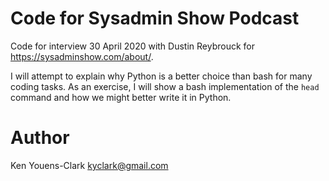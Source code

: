 # Code for Sysadmin Show Podcast

Code for interview 30 April 2020 with Dustin Reybrouck for https://sysadminshow.com/about/.

I will attempt to explain why Python is a better choice than bash for many coding tasks.
As an exercise, I will show a bash implementation of the `head` command and how we might better write it in Python.

# Author

Ken Youens-Clark <kyclark@gmail.com>
